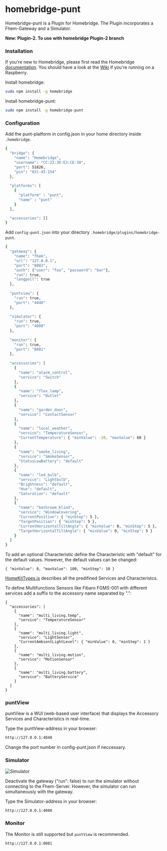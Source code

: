 # homebridge-punt
Homebridge-punt is a Plugin for Homebridge. The Plugin incorporates a Fhem-Gateway and a Simulator.

**New: Plugin-2. To use with homebridge Plugin-2 branch**


### Installation

If you're new to Homebridge, please first read the Homebridge [documentation](https://www.npmjs.com/package/homebridge).
You should have a look at the [Wiki](https://github.com/cflurin/homebridge-punt/wiki/Running-Homebridge-on-a-Raspberry-Pi) if you're running on a Raspberry.

Install homebridge:
```sh
sudo npm install -g homebridge
```
Install homebridge-punt:
```sh
sudo npm install -g homebridge-punt
```

### Configuration
Add the punt-platform in config.json in your home directory inside `.homebridge`.

```sh
{
  "bridge": {
    "name": "Homebridge",
    "username": "CC:22:3D:E3:CE:30",
    "port": 51826,
    "pin": "031-45-154"
  },
  
  "platforms": [
    {
      "platform" : "punt",
      "name" : "punt"
    }
  ],           

  "accessories": []
}
```

Add `config-punt.json` into your directory `.homebridge/plugins/homebridge-punt`.

```sh
{
  "gateway": {
    "name": "fhem",
    "url": "127.0.0.1",
    "port": "8083",
    "auth": {"user": "foo", "password": "bar"},
    "run": true,
    "longpoll": true
  },
  
  "puntview": {
    "run": true,
    "port": "4040"
  },
  
  "simulator": {
    "run": true,
    "port": "4080"
  },
  
  "monitor": {
    "run": true,
    "port": "8081"
  },
  
  "accessories": [
    {
      "name": "alarm_control",
      "service": "Switch"
    },
    {
      "name": "flex_lamp",
      "service": "Outlet"
    },
    {
      "name": "garden_door",
      "service": "ContactSensor"
    },
    {
      "name": "local_weather",
      "service": "TemperatureSensor",
      "CurrentTemperature": { "minValue": -20, "maxValue": 60 }
    },
    {
      "name": "smoke_living",
      "service": "SmokeSensor",    
      "StatusLowBattery": "default"
    },
    {
      "name": "led_bulb",
      "service": "Lightbulb",
      "Brightness": "default",
      "Hue": "default",
      "Saturation": "default"
    },
    {
      "name": "bathroom_blind",
      "service": "WindowCovering",
      "CurrentPosition": { "minStep": 5 },
      "TargetPosition": { "minStep": 5 },
      "CurrentHorizontalTiltAngle": { "minValue": 0, "minStep": 5 },
      "TargetHorizontalTiltAngle": { "minValue": 0, "minStep": 5 }
    }
  ]
}
```

To add an optional Characteristic define the Characteristic with "default" for the default values.
However, the default values can be changed:

```
{ "minValue": 0, "maxValue": 100, "minStep": 10 }
```

[HomeKitTypes.js](https://github.com/KhaosT/HAP-NodeJS/blob/master/lib/gen/HomeKitTypes.js) describes all the predifined Services and Characteristcs.

To define Multifunctions Sensors like Fibaro FGMS-001 with different services add a suffix to the accessory name separated by ".":

```
{
  "accessories": [
    {
      "name": "multi_living.temp",
      "service": "TemperatureSensor"
    },
    {
      "name": "multi_living.light",
      "service": "LightSensor",
      "CurrentAmbientLightLevel": { "minValue": 0, "minStep": 1 }
    },
    {
      "name": "multi_living.motion",
      "service": "MotionSensor"
    },
    {
      "name": "multi_living.battery",
      "service": "BatteryService"
    }
  ]
}
```

### puntView

puntView is a WUI (web-based user interface) that displays the Accessory Services and Characteristics in real-time. 

Type the puntView-address in your browser:

```sh
http://127.0.0.1:4040
```

Change the port number in config-punt.json if neccessary.

### Simulator

![Simulator](https://cloud.githubusercontent.com/assets/5056710/12063267/00550f8a-afac-11e5-9609-58e834ec277d.jpg)

Deactivate the gateway ("run": false) to run the simulator without connecting to the Fhem-Server. However, the simulator can run simultaneously with the gateway.

Type the Simulator-address in your browser:

```sh
http://127.0.0.1:4080
```

### Monitor

The Monitor is still supported but `puntView` is recommended.

```sh
http://127.0.0.1:8081
```



